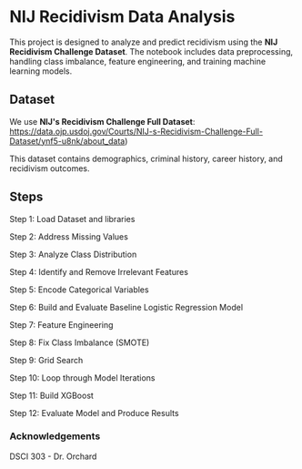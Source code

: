 # NIJ Recidivism Data Analysis

This project is designed to analyze and predict recidivism using the **NIJ Recidivism Challenge Dataset**. The notebook includes data preprocessing, handling class imbalance, feature engineering, and training machine learning models.

## Dataset

We use **NIJ's Recidivism Challenge Full Dataset**: https://data.ojp.usdoj.gov/Courts/NIJ-s-Recidivism-Challenge-Full-Dataset/ynf5-u8nk/about_data)

This dataset contains demographics, criminal history, career history, and recidivism outcomes.

## Steps

Step 1: Load Dataset and libraries

Step 2: Address Missing Values

Step 3: Analyze Class Distribution

Step 4: Identify and Remove Irrelevant Features

Step 5: Encode Categorical Variables

Step 6: Build and Evaluate Baseline Logistic Regression Model

Step 7: Feature Engineering

Step 8: Fix Class Imbalance (SMOTE)

Step 9: Grid Search

Step 10: Loop through Model Iterations

Step 11: Build XGBoost

Step 12: Evaluate Model and Produce Results



### Acknowledgements
DSCI 303 - Dr. Orchard
